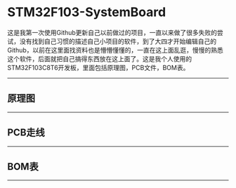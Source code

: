 # STM32F103-SystemBoard
这是我第一次使用Github更新自己以前做过的项目，一直以来做了很多失败的尝试，没有找到自己习惯的描述自己小项目的软件，到了大四才开始编辑自己的Github，以前在这里面找资料也是懵懵懂懂的，一直在这上面乱逛，慢慢的熟悉这个软件，后面就把自己搞得东西放在这上面了。这是我个人使用的STM32F103C8T6开发板，里面包括原理图，PCB文件，BOM表。
****
## 原理图

****
## PCB走线

****
## BOM表

****
